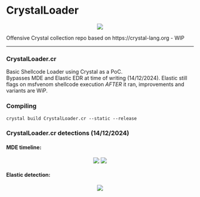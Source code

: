 # CrystalLoader
<p align="center">
  <img  src="https://github.com/user-attachments/assets/c9f7bf16-c2d5-4d8d-ba22-008d2bd367b7">
</p>
Offensive Crystal collection repo based on https://crystal-lang.org - WIP 

---
### CrystalLoader.cr
Basic Shellcode Loader using Crystal as a PoC. <br>
Bypasses MDE and Elastic EDR at time of writing (14/12/2024). Elastic still flags on msfvenom shellcode execution *AFTER* it ran, improvements and variants are WiP.

### Compiling
```
crystal build CrystalLoader.cr --static --release
```

### CrystalLoader.cr detections (14/12/2024)
#### MDE timeline:
<p align="center">
  <img  src="https://github.com/user-attachments/assets/3f3c7a57-471d-496b-b4c3-693763bd4a55">
  <img  src="https://github.com/user-attachments/assets/dcb85634-de04-475c-b900-5f5e40a7881a">
</p>

#### Elastic detection:
<p align="center">
  <img  src="https://github.com/user-attachments/assets/af2100aa-71f3-415f-a3c2-7c3c8a79823f">
</p>

